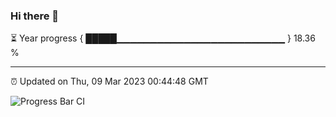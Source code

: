 ### Hi there 👋

⏳ Year progress { █████▁▁▁▁▁▁▁▁▁▁▁▁▁▁▁▁▁▁▁▁▁▁▁▁▁ } 18.36 %

---

⏰ Updated on Thu, 09 Mar 2023 00:44:48 GMT

![Progress Bar CI](https://github.com/Shyam-Makwana/GitHub-Actions-Demo/workflows/Progress%20Bar%20CI/badge.svg)
